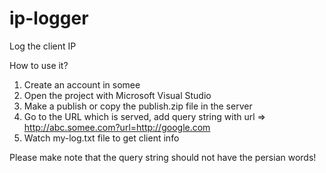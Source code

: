 # ip-logger
Log the client IP

How to use it?
1. Create an account in somee
2. Open the project with Microsoft Visual Studio
3. Make a publish or copy the publish.zip file in the server
4. Go to the URL which is served, add query string with url => http://abc.somee.com?url=http://google.com
5. Watch my-log.txt file to get client info

Please make note that the query string should not have the persian words!
